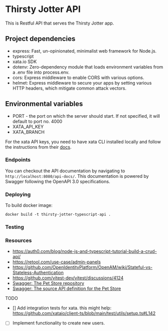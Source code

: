 # Thirsty Jotter API

This is Restful API that serves the Thirsty Jotter app. 


## Project dependencies

- express: Fast, un-opinionated, minimalist web framework for Node.js.
- typescript
- xata.io SDK
- dotenv: Zero-dependency module that loads environment variables from a .env file into process.env.
- cors: Express middleware to enable CORS with various options.
- helmet: Express middleware to secure your apps by setting various HTTP headers, which mitigate common attack vectors.

## Environmental variables

- PORT - the port on which the server should start. If not specified, it will default to port no. 4000
- XATA_API_KEY
- XATA_BRANCH

For the xata API keys, you need to have xata CLI installed locally and follow the instructions from their [docs](https://xata.io/docs/getting-started/cli#init).


### Endpoints

You can checkout the API documentation by navigating to `http://localhost:8080/api-docs/`. This documentation is powered by Swagger following the OpenAPI 3.0 specifications.


### Deploying

To build docker image:

```shell
docker build -t thirsty-jotter-typescript-api .
```
### Testing



### Resources

- https://auth0.com/blog/node-js-and-typescript-tutorial-build-a-crud-api/
- https://retool.com/use-case/admin-panels
- https://github.com/OpenIdentityPlatform/OpenAM/wiki/Stateful-vs-Stateless-Authentication
- https://github.com/vitest-dev/vitest/discussions/4124
- [Swagger: The Pet Store repository](https://github.com/swagger-api/swagger-petstore)
- [Swagger: The source API definition for the Pet Store](https://github.com/swagger-api/swagger-petstore/blob/master/src/main/resources/openapi.yaml)

TODO

- [] Add integration tests for xata. this might help: https://github.com/xataio/client-ts/blob/main/test/utils/setup.ts#L142
- [ ] Implement functionality to create new users.
